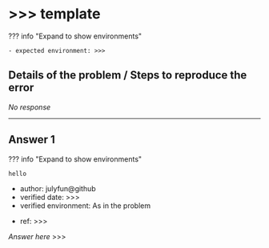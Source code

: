 [//]: # "Ex: How to clone a Git repository into a specific folder? / `TLS error` when ssh to github / Best way to setup ros2 on Mac M1"

# >>> template

[//]: # "Ex: all / unix / ubuntu22.04, git2.12, fish shell 3.7.1 / macos all version, git all version"

??? info "Expand to show environments"

    - expected environment: >>>

## Details of the problem / Steps to reproduce the error

_No response_

---

## Answer 1

[//]: # "If reference is very reliable, like cppference.com, you could leave it unverified"

??? info "Expand to show environments"

    hello

- author: julyfun@github
- verified date: >>>
- verified environment: As in the problem

[//]: # "Ex: original / https://... / chatgpt"

- ref: >>>

_Answer here_ >>>

[//]: # "Ex: > verified by zzz@github again on ... You may add video URL"
[//]: # "You can add --- Answer 2 here"
